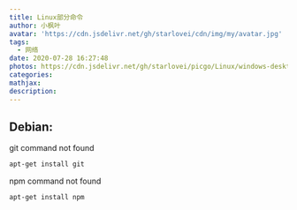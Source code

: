 ```yaml
---
title: Linux部分命令
author: 小枫叶
avatar: 'https://cdn.jsdelivr.net/gh/starlovei/cdn/img/my/avatar.jpg'
tags:
  - 网络
date: 2020-07-28 16:27:48
photos: https://cdn.jsdelivr.net/gh/starlovei/picgo/Linux/windows-desktop-tux.png
categories:
mathjax:
description:
---
```

## Debian:
git command not found

``` css
apt-get install git
```
npm command not found
```css
apt-get install npm
```